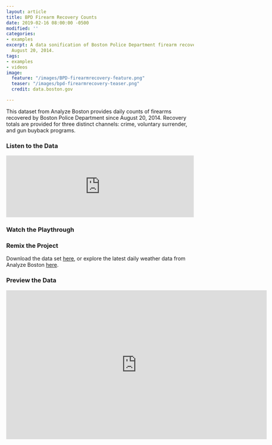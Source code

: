 ```yaml
---
layout: article
title: BPD Firearm Recovery Counts
date: 2019-02-16 08:00:00 -0500
modified: ''
categories:
- examples
excerpt: A data sonification of Boston Police Department firearm recovery counts since
  August 20, 2014.
tags:
- examples
- videos
image:
  feature: "/images/BPD-firearmrecovery-feature.png"
  teaser: "/images/bpd-firearmrecovery-teaser.png"
  credit: data.boston.gov

---
```

This dataset from Analyze Boston provides daily counts of firearms recovered by Boston Police Department since August 20, 2014. Recovery totals are provided for three distinct channels: crime, voluntary surrender, and gun buyback programs.

### Listen to the Data

<iframe width="100%" height="166" scrolling="no" frameborder="no" allow="autoplay" src="https://w.soundcloud.com/player/?url=https%3A//api.soundcloud.com/tracks/579562302%3Fsecret_token%3Ds-VCg2M&color=%23f57c00&auto_play=false&hide_related=false&show_comments=true&show_user=true&show_reposts=false&show_teaser=true"></iframe>

### Watch the Playthrough

### Remix the Project

Download the data set [here](https://drive.google.com/open?id=1uoQhVh5-c2jlOt92V57EBA0lxhEfTwhv "Analyze Boston - BPD Firearm Recovery Counts "), or explore the latest daily weather data from Analyze Boston [here](https://data.boston.gov/dataset/boston-police-department-firearms-recovery-counts "Analyze Boston - BPD Firearm Recovery Counts").

### Preview the Data

<iframe width="700" height="400" src="https://data.boston.gov/dataset/boston-police-department-firearms-recovery-counts/resource/a3d2260f-8a41-4e95-9134-d14711b0f954/view/50f6dd71-ec18-463f-b65e-ec19ca72ea83" frameBorder="0"></iframe>